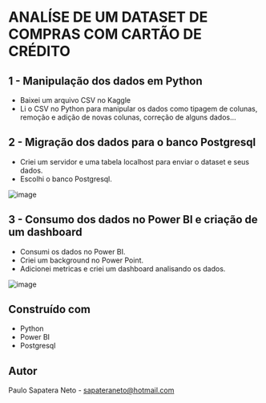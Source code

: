 # ANALÍSE DE UM DATASET DE COMPRAS COM CARTÃO DE CRÉDITO

## 1 - Manipulação dos dados em Python

* Baixei um arquivo CSV no Kaggle
* Li o CSV no Python para manipular os dados como tipagem de colunas, remoção e adição de novas colunas, correção de alguns dados...

## 2 - Migração dos dados para o banco Postgresql

* Criei um servidor e uma tabela localhost para enviar o dataset e seus dados.
* Escolhi o banco Postgresql.

![image](https://user-images.githubusercontent.com/94087850/215145824-dde43e19-86c4-4b90-8b25-2f6a892f412a.png)

## 3 - Consumo dos dados no Power BI e criação de um dashboard

* Consumi os dados no Power BI.
* Criei um background no Power Point.
* Adicionei metricas e criei um dashboard analisando os dados.

![image](https://user-images.githubusercontent.com/94087850/215151502-d3e963d8-783e-4741-ade7-f5d68eca3c8d.png)


## Construído com

* Python
* Power BI
* Postgresql

## Autor

Paulo Sapatera Neto - sapateraneto@hotmail.com
